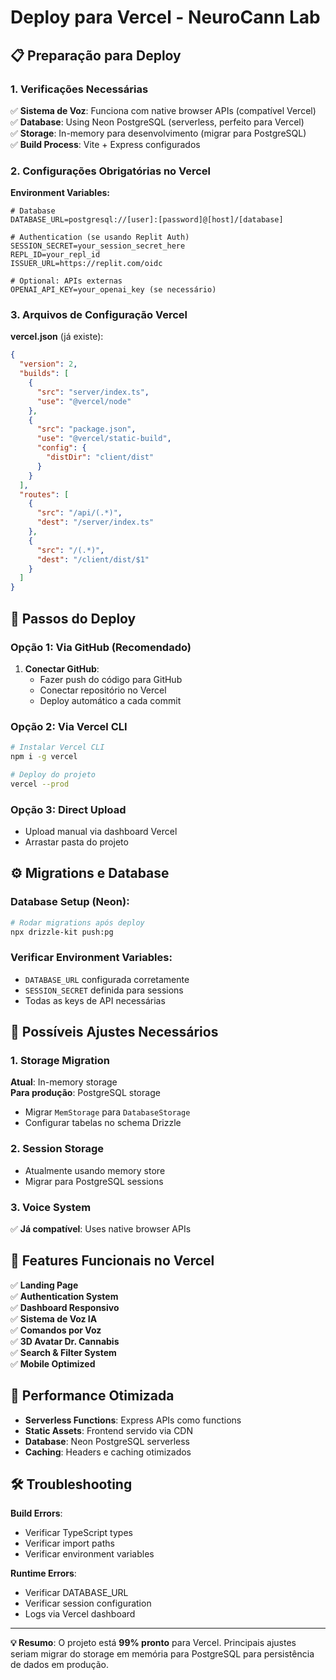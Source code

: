 # Deploy para Vercel - NeuroCann Lab

## 📋 Preparação para Deploy

### 1. Verificações Necessárias
✅ **Sistema de Voz**: Funciona com native browser APIs (compatível Vercel)  
✅ **Database**: Using Neon PostgreSQL (serverless, perfeito para Vercel)  
✅ **Storage**: In-memory para desenvolvimento (migrar para PostgreSQL)  
✅ **Build Process**: Vite + Express configurados

### 2. Configurações Obrigatórias no Vercel

**Environment Variables:**
```env
# Database
DATABASE_URL=postgresql://[user]:[password]@[host]/[database]

# Authentication (se usando Replit Auth)
SESSION_SECRET=your_session_secret_here
REPL_ID=your_repl_id
ISSUER_URL=https://replit.com/oidc

# Optional: APIs externas
OPENAI_API_KEY=your_openai_key (se necessário)
```

### 3. Arquivos de Configuração Vercel

**vercel.json** (já existe):
```json
{
  "version": 2,
  "builds": [
    {
      "src": "server/index.ts",
      "use": "@vercel/node"
    },
    {
      "src": "package.json",
      "use": "@vercel/static-build",
      "config": {
        "distDir": "client/dist"
      }
    }
  ],
  "routes": [
    {
      "src": "/api/(.*)",
      "dest": "/server/index.ts"
    },
    {
      "src": "/(.*)",
      "dest": "/client/dist/$1"
    }
  ]
}
```

## 🚀 Passos do Deploy

### Opção 1: Via GitHub (Recomendado)
1. **Conectar GitHub**:
   - Fazer push do código para GitHub
   - Conectar repositório no Vercel
   - Deploy automático a cada commit

### Opção 2: Via Vercel CLI
```bash
# Instalar Vercel CLI
npm i -g vercel

# Deploy do projeto
vercel --prod
```

### Opção 3: Direct Upload
- Upload manual via dashboard Vercel
- Arrastar pasta do projeto

## ⚙️ Migrations e Database

### Database Setup (Neon):
```bash
# Rodar migrations após deploy
npx drizzle-kit push:pg
```

### Verificar Environment Variables:
- `DATABASE_URL` configurada corretamente
- `SESSION_SECRET` definida para sessions
- Todas as keys de API necessárias

## 🔧 Possíveis Ajustes Necessários

### 1. Storage Migration
**Atual**: In-memory storage  
**Para produção**: PostgreSQL storage
- Migrar `MemStorage` para `DatabaseStorage`
- Configurar tabelas no schema Drizzle

### 2. Session Storage
- Atualmente usando memory store
- Migrar para PostgreSQL sessions

### 3. Voice System
✅ **Já compatível**: Uses native browser APIs

## 📱 Features Funcionais no Vercel

✅ **Landing Page**  
✅ **Authentication System**  
✅ **Dashboard Responsivo**  
✅ **Sistema de Voz IA**  
✅ **Comandos por Voz**  
✅ **3D Avatar Dr. Cannabis**  
✅ **Search & Filter System**  
✅ **Mobile Optimized**

## 🎯 Performance Otimizada

- **Serverless Functions**: Express APIs como functions
- **Static Assets**: Frontend servido via CDN
- **Database**: Neon PostgreSQL serverless
- **Caching**: Headers e caching otimizados

## 🛠️ Troubleshooting

**Build Errors**:
- Verificar TypeScript types
- Verificar import paths
- Verificar environment variables

**Runtime Errors**:
- Verificar DATABASE_URL
- Verificar session configuration
- Logs via Vercel dashboard

---

**💡 Resumo**: O projeto está **99% pronto** para Vercel. Principais ajustes seriam migrar do storage em memória para PostgreSQL para persistência de dados em produção.
